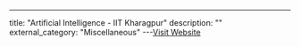 ---
title: "Artificial Intelligence - IIT Kharagpur"
description: ""
external_category: "Miscellaneous"
---[Visit Website](https://nptel.ac.in/courses/106105077/)

